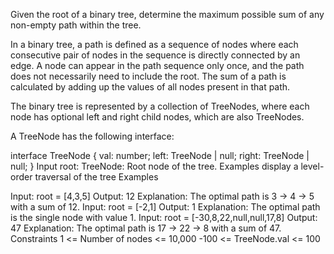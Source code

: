 Given the root of a binary tree, determine the maximum possible sum of any non-empty path within the tree.

In a binary tree, a path is defined as a sequence of nodes where each consecutive pair of nodes in the sequence is directly connected by an edge. A node can appear in the path sequence only once, and the path does not necessarily need to include the root. The sum of a path is calculated by adding up the values of all nodes present in that path.

The binary tree is represented by a collection of TreeNodes, where each node has optional left and right child nodes, which are also TreeNodes.

A TreeNode has the following interface:

interface TreeNode {
  val: number;
  left: TreeNode | null;
  right: TreeNode | null;
}
Input
root: TreeNode: Root node of the tree. Examples display a level-order traversal of the tree
Examples

Input: root = [4,3,5]
Output: 12
Explanation: The optimal path is 3 -> 4 -> 5 with a sum of 12.
Input: root = [-2,1]
Output: 1
Explanation: The optimal path is the single node with value 1.
Input: root = [-30,8,22,null,null,17,8]
Output: 47
Explanation: The optimal path is 17 -> 22 -> 8 with a sum of 47.
Constraints
1 <= Number of nodes <= 10,000
-100 <= TreeNode.val <= 100
